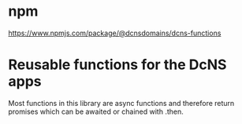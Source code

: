 # npm

https://www.npmjs.com/package/@dcnsdomains/dcns-functions

# Reusable functions for the DcNS apps

Most functions in this library are async functions and therefore return promises which can be awaited or chained with .then.
